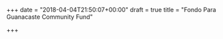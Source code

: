 +++
date = "2018-04-04T21:50:07+00:00"
draft = true
title = "Fondo Para Guanacaste Community Fund"

+++

